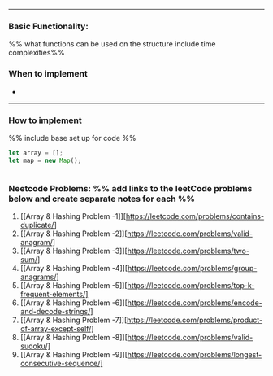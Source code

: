 ----
### Basic Functionality: 
%% what functions can be used on the structure include time complexities%% 

### When to implement
- 
----
### How to implement
%% include base set up for code %%
``` js
let array = [];
let map = new Map();



```


### Neetcode Problems: %% add links to the leetCode problems below and create separate notes for each %%
1. [[Array & Hashing Problem -1]][https://leetcode.com/problems/contains-duplicate/]
2. [[Array & Hashing Problem -2]][https://leetcode.com/problems/valid-anagram/]
3. [[Array & Hashing Problem -3]][https://leetcode.com/problems/two-sum/]
4. [[Array & Hashing Problem -4]][https://leetcode.com/problems/group-anagrams/]
5. [[Array & Hashing Problem -5]][https://leetcode.com/problems/top-k-frequent-elements/]
6. [[Array & Hashing Problem -6]][https://leetcode.com/problems/encode-and-decode-strings/]
7. [[Array & Hashing Problem -7]][https://leetcode.com/problems/product-of-array-except-self/]
8. [[Array & Hashing Problem -8]][https://leetcode.com/problems/valid-sudoku/]
9. [[Array & Hashing Problem -9]][https://leetcode.com/problems/longest-consecutive-sequence/]


